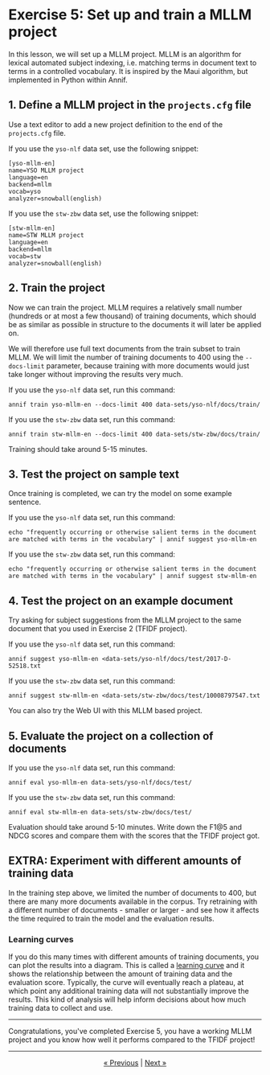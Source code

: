 # Exercise 5: Set up and train a MLLM project

In this lesson, we will set up a MLLM project. MLLM is an algorithm for
lexical automated subject indexing, i.e. matching terms in document text to
terms in a controlled vocabulary. It is inspired by the Maui algorithm, but
implemented in Python within Annif.

## 1. Define a MLLM project in the `projects.cfg` file

Use a text editor to add a new project definition to the end of the
`projects.cfg` file.

If you use the `yso-nlf` data set, use the following snippet:

    [yso-mllm-en]
    name=YSO MLLM project
    language=en
    backend=mllm
    vocab=yso
    analyzer=snowball(english)

If you use the `stw-zbw` data set, use the following snippet:

    [stw-mllm-en]
    name=STW MLLM project
    language=en
    backend=mllm
    vocab=stw
    analyzer=snowball(english)

## 2. Train the project

Now we can train the project. MLLM requires a relatively small number
(hundreds or at most a few thousand) of training documents, which should be
as similar as possible in structure to the documents it will later be
applied on.

We will therefore use full text documents from the train subset to train
MLLM. We will limit the number of training documents to 400 using the
`--docs-limit` parameter, because training with more documents would just
take longer without improving the results very much.

If you use the `yso-nlf` data set, run this command:

    annif train yso-mllm-en --docs-limit 400 data-sets/yso-nlf/docs/train/

If you use the `stw-zbw` data set, run this command:

    annif train stw-mllm-en --docs-limit 400 data-sets/stw-zbw/docs/train/

Training should take around 5-15 minutes.

## 3. Test the project on sample text

Once training is completed, we can try the model on some example sentence.

If you use the `yso-nlf` data set, run this command:

    echo "frequently occurring or otherwise salient terms in the document are matched with terms in the vocabulary" | annif suggest yso-mllm-en

If you use the `stw-zbw` data set, run this command:

    echo "frequently occurring or otherwise salient terms in the document are matched with terms in the vocabulary" | annif suggest stw-mllm-en

## 4. Test the project on an example document

Try asking for subject suggestions from the MLLM project to the same
document that you used in Exercise 2 (TFIDF project).

If you use the `yso-nlf` data set, run this command:

    annif suggest yso-mllm-en <data-sets/yso-nlf/docs/test/2017-D-52518.txt

If you use the `stw-zbw` data set, run this command:

    annif suggest stw-mllm-en <data-sets/stw-zbw/docs/test/10008797547.txt

You can also try the Web UI with this MLLM based project.

## 5. Evaluate the project on a collection of documents

If you use the `yso-nlf` data set, run this command:

    annif eval yso-mllm-en data-sets/yso-nlf/docs/test/

If you use the `stw-zbw` data set, run this command:

    annif eval stw-mllm-en data-sets/stw-zbw/docs/test/

Evaluation should take around 5-10 minutes. Write down the F1@5 and NDCG
scores and compare them with the scores that the TFIDF project got.

## EXTRA: Experiment with different amounts of training data

In the training step above, we limited the number of documents to 400, but
there are many more documents available in the corpus. Try retraining with a 
different number of documents - smaller or larger - and see how it affects the 
time required to train the model and the evaluation results.

### Learning curves

If you do this many times with different amounts of training 
documents, you can plot the results into a diagram. This is called a 
[learning curve](https://en.wikipedia.org/wiki/Learning_curve_(machine_learning)) 
and it shows the relationship between the amount of training data and the evaluation
score. Typically, the curve will eventually reach a plateau, at which point any
additional training data will not substantially improve the results. This kind of
analysis will help inform decisions about how much training data to collect and use.

---

Congratulations, you've completed Exercise 5, you have a working MLLM project
and you know how well it performs compared to the TFIDF project!

---

<p align="center">
<a href="/exercises/04_evaluate.md">« Previous</a> |
<a href="/exercises/06_ensemble_project.md">Next »</a>
</p>
